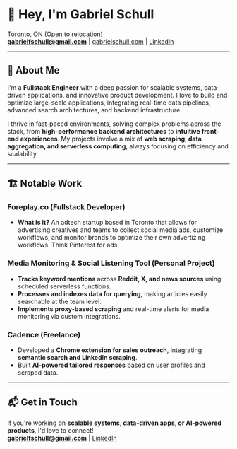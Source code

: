 # 👋 Hey, I'm Gabriel Schull

Toronto, ON (Open to relocation)  
**gabrielfschull@gmail.com** | [gabrielschull.com](https://gabrielschull.com)  | [LinkedIn](https://linkedin.com/in/gabrielschull)

---

## 🚀 About Me  

I'm a **Fullstack Engineer** with a deep passion for scalable systems, data-driven applications, and innovative product development. I love to build and optimize large-scale applications, integrating real-time data pipelines, advanced search architectures, and backend infrastructure.  

I thrive in fast-paced environments, solving complex problems across the stack, from **high-performance backend architectures** to **intuitive front-end experiences**. My projects involve a mix of **web scraping, data aggregation, and serverless computing**, always focusing on efficiency and scalability.

---

## 🏗️ Notable Work  

### **Foreplay.co** (Fullstack Developer)  
- **What is it?** An adtech startup based in Toronto that allows for advertising creatives and teams to collect social media ads, customize workflows, and monitor brands to optimize their own advertizing workflows. Think Pinterest for ads.

### **Media Monitoring & Social Listening Tool** (Personal Project)  
- **Tracks keyword mentions** across **Reddit, X, and news sources** using scheduled serverless functions.  
- **Processes and indexes data for querying**, making articles easily searchable at the team level.  
- **Implements proxy-based scraping** and real-time alerts for media monitoring via custom integrations. 

### **Cadence (Freelance)**  
- Developed a **Chrome extension for sales outreach**, integrating **semantic search and LinkedIn scraping**.  
- Built **AI-powered tailored responses** based on user profiles and scraped data.  

---

## 📬 Get in Touch  

If you're working on **scalable systems, data-driven apps, or AI-powered products**, I'd love to connect!  
**gabrielfschull@gmail.com** | [LinkedIn](https://linkedin.com/in/gabrielschull)  
